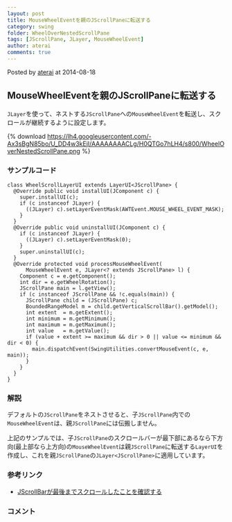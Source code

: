 ```yaml
---
layout: post
title: MouseWheelEventを親のJScrollPaneに転送する
category: swing
folder: WheelOverNestedScrollPane
tags: [JScrollPane, JLayer, MouseWheelEvent]
author: aterai
comments: true
---
```


Posted by [aterai](http://terai.xrea.jp/aterai.html) at 2014-08-18

## MouseWheelEventを親のJScrollPaneに転送する
`JLayer`を使って、ネストする`JScrollPane`への`MouseWheelEvent`を転送し、スクロールが継続するように設定します。

{% download https://lh4.googleusercontent.com/-Ax3sBgN85bo/U_DD4w3kEjI/AAAAAAAACLg/H0QTGo7hLH4/s800/WheelOverNestedScrollPane.png %}

### サンプルコード
<pre class="prettyprint"><code>class WheelScrollLayerUI extends LayerUI&lt;JScrollPane&gt; {
  @Override public void installUI(JComponent c) {
    super.installUI(c);
    if (c instanceof JLayer) {
      ((JLayer) c).setLayerEventMask(AWTEvent.MOUSE_WHEEL_EVENT_MASK);
    }
  }
  @Override public void uninstallUI(JComponent c) {
    if (c instanceof JLayer) {
      ((JLayer) c).setLayerEventMask(0);
    }
    super.uninstallUI(c);
  }
  @Override protected void processMouseWheelEvent(
      MouseWheelEvent e, JLayer&lt;? extends JScrollPane&gt; l) {
    Component c = e.getComponent();
    int dir = e.getWheelRotation();
    JScrollPane main = l.getView();
    if (c instanceof JScrollPane &amp;&amp; !c.equals(main)) {
      JScrollPane child = (JScrollPane) c;
      BoundedRangeModel m = child.getVerticalScrollBar().getModel();
      int extent  = m.getExtent();
      int minimum = m.getMinimum();
      int maximum = m.getMaximum();
      int value   = m.getValue();
      if (value + extent &gt;= maximum &amp;&amp; dir &gt; 0 || value &lt;= minimum &amp;&amp; dir &lt; 0) {
        main.dispatchEvent(SwingUtilities.convertMouseEvent(c, e, main));
      }
    }
  }
}
</code></pre>

### 解説
デフォルトの`JScrollPane`をネストさせると、子`JScrollPane`内での`MouseWheelEvent`は、親`JScrollPane`には伝搬しません。

上記のサンプルでは、子`JScrollPane`のスクロールバーが最下部にあるなら下方向(最上部なら上方向)の`MouseWheelEvent`は親`JScrollPane`に転送する`LayerUI`を作成し、これを親`JScrollPane`の`JLayer<JScrollPane>`に適用しています。

### 参考リンク
- [JScrollBarが最後までスクロールしたことを確認する](http://terai.xrea.jp/Swing/DetectScrollToBottom.html)

<!-- dummy comment line for breaking list -->

### コメント
